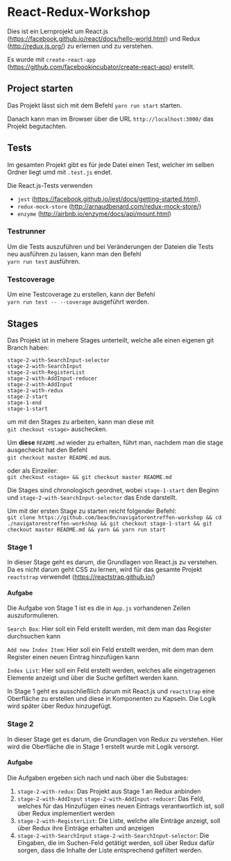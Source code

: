 # React-Redux-Workshop

Dies ist ein Lernprojekt um 
React.js (https://facebook.github.io/react/docs/hello-world.html) 
und Redux (http://redux.js.org/)
zu erlernen und zu verstehen. 

Es wurde mit
`create-react-app` (https://github.com/facebookincubator/create-react-app) erstellt.

## Project starten
Das Projekt lässt sich mit dem Befehl `yarn run start` starten.

Danach kann man im Browser über die URL `http://localhost:3000/` das Projekt begutachten.

## Tests
Im gesamten Projekt gibt es für jede Datei einen Test, welcher im selben Ordner
liegt umd mit `.test.js` endet.

Die React.js-Tests verwenden
* `jest` (https://facebook.github.io/jest/docs/getting-started.html),
* `redux-mock-store` (http://arnaudbenard.com/redux-mock-store/)
* `enzyme` (http://airbnb.io/enzyme/docs/api/mount.html)

### Testrunner

Um die Tests auszuführen und bei Veränderungen der Dateien die Tests neu
ausführen zu lassen, kann man den Befehl
<br />`yarn run test` ausführen.

### Testcoverage

Um eine Testcoverage zu erstellen, kann der Befehl
<br />`yarn run test -- --coverage` ausgeführt werden.

## Stages
Das Projekt ist in mehere Stages unterteilt, welche alle einen eigenen git Branch haben:


`stage-2-with-SearchInput-selector`<br/>
`stage-2-with-SearchInput`<br/>
`stage-2-with-RegisterList`<br/>
`stage-2-with-AddInput-reducer`<br/>
`stage-2-with-AddInput`<br/>
`stage-2-with-redux`<br/>
`stage-2-start`<br/>
`stage-1-end`<br/>
`stage-1-start`<br/>

um mit den Stages zu arbeiten, kann man diese mit
<br />`git checkout <stage>` auschecken.

Um **diese** `README.md` wieder zu erhalten, führt man, nachdem man die
stage ausgecheckt hat den Befehl
<br />`git checkout master README.md` aus.

oder als Einzeiler:
<br />`git checkout <stage> && git checkout master README.md`

Die Stages sind chronologisch geordnet, wobei
`stage-1-start` den Beginn und 
`stage-2-with-SearchInput-selector` das Ende darstellt.

Um mit der ersten Stage zu starten reicht folgender Befehl:
<br />`git clone https://github.com/beac0n/navigatorentreffen-workshop && cd ./navigatorentreffen-workshop && git checkout stage-1-start && git checkout master README.md && yarn && yarn run start`

### Stage 1
In dieser Stage geht es darum, die Grundlagen von React.js zu verstehen.
Da es nicht darum geht CSS zu lernen, wird für das gesamte Projekt
`reactstrap` verwendet (https://reactstrap.github.io/)

#### Aufgabe

Die Aufgabe von Stage 1 ist es die in `App.js` vorhandenen Zeilen
auszuformulieren.

`Search Box`: Hier soll ein Feld erstellt werden, 
mit dem man das Register durchsuchen kann

`Add new Index Item`: Hier soll ein Feld erstellt werden,
mit dem man dem Register einen neuen Eintrag hinzufügen kann

`Index List`: Hier soll ein Feld erstellt werden,
welches alle eingetragenen Elemente anzeigt 
und über die Suche gefiltert werden kann.

In Stage 1 geht es ausschließlich darum mit React.js und `reactstrap`
eine Oberfläche zu erstellen und diese in Komponenten zu Kapseln.
Die Logik wird später über Redux hinzugefügt.

### Stage 2
In dieser Stage get es darum, die Grundlagen von Redux zu verstehen.
Hier wird die Oberfläche die in Stage 1 erstellt wurde mit Logik versorgt.

#### Aufgabe
Die Aufgaben ergeben sich nach und nach über die Substages:

1. `stage-2-with-redux`: Das Projekt aus Stage 1 an Redux anbinden
2. `stage-2-with-AddInput` `stage-2-with-AddInput-reducer`: 
Das Feld, welches für das Hinzufügen eines
neuen Eintrags verantwortlich ist, soll über Redux implementiert werden
3. `stage-2-with-RegisterList`: Die Liste, welche alle Einträge anzeigt, soll
über Redux ihre Einträge erhalten und anzeigen
4. `stage-2-with-SearchInput` `stage-2-with-SearchInput-selector`: 
Die Eingaben, die im Suchen-Feld getätigt werden, soll über Redux 
dafür sorgen, dass die Inhalte der Liste entsprechend gefiltert werden.
